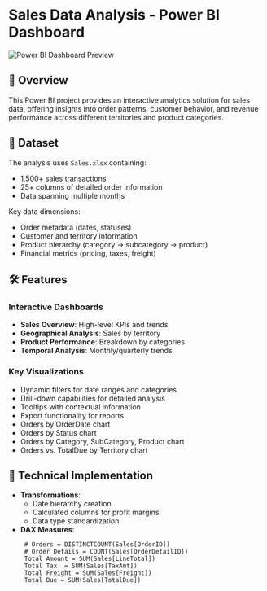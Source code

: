 # Sales Data Analysis - Power BI Dashboard

![Power BI Dashboard Preview](dashboard_preview.png) <!-- Add a screenshot if available -->

## 📌 Overview
This Power BI project provides an interactive analytics solution for sales data, offering insights into order patterns, customer behavior, and revenue performance across different territories and product categories.

## 📂 Dataset
The analysis uses `Sales.xlsx` containing:
- 1,500+ sales transactions
- 25+ columns of detailed order information
- Data spanning multiple months

Key data dimensions:
- Order metadata (dates, statuses)
- Customer and territory information
- Product hierarchy (category → subcategory → product)
- Financial metrics (pricing, taxes, freight)

## 🛠️ Features

### Interactive Dashboards
- **Sales Overview**: High-level KPIs and trends
- **Geographical Analysis**: Sales by territory
- **Product Performance**: Breakdown by categories
- **Temporal Analysis**: Monthly/quarterly trends

### Key Visualizations
- Dynamic filters for date ranges and categories
- Drill-down capabilities for detailed analysis
- Tooltips with contextual information
- Export functionality for reports
- Orders by OrderDate chart
- Orders by Status chart
- Orders by Category, SubCategory, Product chart
- Orders vs. TotalDue by Territory chart

## 🔧 Technical Implementation
- **Transformations**:
  - Date hierarchy creation
  - Calculated columns for profit margins
  - Data type standardization
- **DAX Measures**:
  ```dax
   # Orders = DISTINCTCOUNT(Sales[OrderID])
   # Order Details = COUNT(Sales[OrderDetailID])
   Total Amount = SUM(Sales[LineTotal])
   Total Tax  = SUM(Sales[TaxAmt])
   Total Freight = SUM(Sales[Freight])
   Total Due = SUM(Sales[TotalDue])
